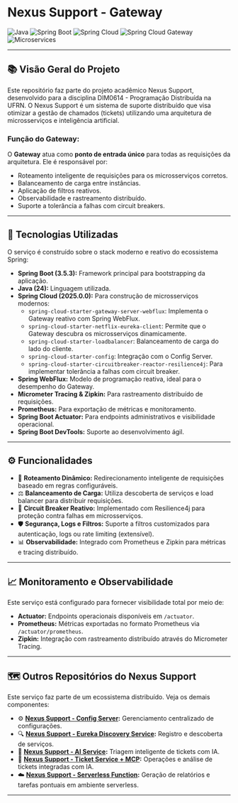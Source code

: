 # Nexus Support - Gateway

![Java](https://img.shields.io/badge/Java-24-blue?logo=java&logoColor=white)
![Spring Boot](https://img.shields.io/badge/Spring_Boot-3.5.3-green?logo=springboot&logoColor=white)
![Spring Cloud](https://img.shields.io/badge/Spring_Cloud-2025.0.0-blueviolet?logo=spring&logoColor=white)
![Spring Cloud Gateway](https://img.shields.io/badge/Gateway_WebFlux-Reactive-orange?logo=spring&logoColor=white)
![Microservices](https://img.shields.io/badge/Architecture-Microservices-lightgrey)

---

## 📚 Visão Geral do Projeto

Este repositório faz parte do projeto acadêmico Nexus Support, desenvolvido para a disciplina DIM0614 - Programação Distribuída na UFRN. O Nexus Support é um sistema de suporte distribuído que visa otimizar a gestão de chamados (tickets) utilizando uma arquitetura de microsserviços e inteligência artificial.

### Função do Gateway:

O **Gateway** atua como **ponto de entrada único** para todas as requisições da arquitetura. Ele é responsável por:

* Roteamento inteligente de requisições para os microsserviços corretos.
* Balanceamento de carga entre instâncias.
* Aplicação de filtros reativos.
* Observabilidade e rastreamento distribuído.
* Suporte a tolerância a falhas com circuit breakers.

---

## 🚀 Tecnologias Utilizadas

O serviço é construído sobre o stack moderno e reativo do ecossistema Spring:

* **Spring Boot (3.5.3):** Framework principal para bootstrapping da aplicação.
* **Java (24):** Linguagem utilizada.
* **Spring Cloud (2025.0.0):** Para construção de microsserviços modernos:
    * `spring-cloud-starter-gateway-server-webflux`: Implementa o Gateway reativo com Spring WebFlux.
    * `spring-cloud-starter-netflix-eureka-client`: Permite que o Gateway descubra os microsserviços dinamicamente.
    * `spring-cloud-starter-loadbalancer`: Balanceamento de carga do lado do cliente.
    * `spring-cloud-starter-config`: Integração com o Config Server.
    * `spring-cloud-starter-circuitbreaker-reactor-resilience4j`: Para implementar tolerância a falhas com circuit breaker.
* **Spring WebFlux:** Modelo de programação reativa, ideal para o desempenho do Gateway.
* **Micrometer Tracing & Zipkin:** Para rastreamento distribuído de requisições.
* **Prometheus:** Para exportação de métricas e monitoramento.
* **Spring Boot Actuator:** Para endpoints administrativos e visibilidade operacional.
* **Spring Boot DevTools:** Suporte ao desenvolvimento ágil.

---

## ⚙️ Funcionalidades

* 🔀 **Roteamento Dinâmico:** Redirecionamento inteligente de requisições baseado em regras configuráveis.
* ⚖️ **Balanceamento de Carga:** Utiliza descoberta de serviços e load balancer para distribuir requisições.
* 🧠 **Circuit Breaker Reativo:** Implementado com Resilience4j para proteção contra falhas em microsserviços.
* 🛡️ **Segurança, Logs e Filtros:** Suporte a filtros customizados para autenticação, logs ou rate limiting (extensível).
* 📊 **Observabilidade:** Integrado com Prometheus e Zipkin para métricas e tracing distribuído.

---

## 📈 Monitoramento e Observabilidade

Este serviço está configurado para fornecer visibilidade total por meio de:

* **Actuator:** Endpoints operacionais disponíveis em `/actuator`.
* **Prometheus:** Métricas exportadas no formato Prometheus via `/actuator/prometheus`.
* **Zipkin:** Integração com rastreamento distribuído através do Micrometer Tracing.

---

## 🗺️ Outros Repositórios do Nexus Support

Este serviço faz parte de um ecossistema distribuído. Veja os demais componentes:

* ⚙️ **[Nexus Support - Config Server](https://github.com/franklinclf/nexus-spring-cloud-config):** Gerenciamento centralizado de configurações.
* 🔍 **[Nexus Support - Eureka Discovery Service](https://github.com/franklinclf/nexus-spring-cloud-discovery):** Registro e descoberta de serviços.
* 🧠 **[Nexus Support - AI Service](https://github.com/franklinclf/nexus-spring-cloud-ai):** Triagem inteligente de tickets com IA.
* 🔗 **[Nexus Support - Ticket Service + MCP](https://github.com/franklinclf/nexus-spring-cloud-mcp):** Operações e análise de tickets integradas com IA.
* ☁️ **[Nexus Support - Serverless Function](https://github.com/franklinclf/nexus-spring-cloud-serverless):** Geração de relatórios e tarefas pontuais em ambiente serverless.

---
